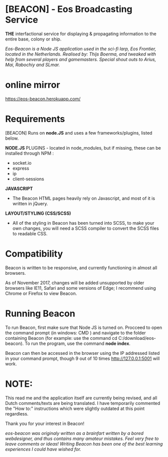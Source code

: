 # [BEACON] - Eos Broadcasting Service

**THE** interfactional service for displaying & propagating information to the entire base, colony or ship.

*Eos-Beacon is a Node JS application used in the sci-fi larp, Eos Frontier, located in the Netherlands.
Realised by: Thijs Boerma, and tweaked with help from several players and gamemasters. Special shout outs to Arius, Mai, Rabochiy and SLmar.*

# online mirror
https://eos-beacon.herokuapp.com/



# Requirements
[BEACON] Runs on **node.JS** and uses a few frameworks/plugins, listed below.

**NODE.JS**
PLUGINS - located in node_modules, but if missing, these can be installed through NPM :
  - socket.io
  - express
  - ip
  - client-sessions

**JAVASCRIPT**
  - The Beacon HTML pages heavily rely on Javascript, and most of it is written in jQuery.

**LAYOUT/STYLING (CSS/SCSS)**
  - All of the styling in Beacon has been turned into SCSS, to make your own changes, you will need a SCSS compiler to convert the SCSS files to readable CSS.


# Compatibility
Beacon is written to be responsive, and currently functioning in almost all browsers.

As of November 2017, changes will be added unsupported by older browsers like IE11, Safari and some versions of Edge; I recommend using Chrome or Firefox to view Beacon.


# Running Beacon
To run Beacon, first make sure that Node JS is turned on. Procceed to open the command prompt (in windows: CMD ) and navigate to the folder containing Beacon (for example: use the command cd C:/download/eos-beacon). To run the program, use the command **node index**.

Beacon can then be accessed in the browser using the IP addressed listed in your command prompt, though 9 out of 10 times http://127.0.0.1:5001 will work.


# NOTE:
This read me and the application itself are currently being revised, and all Dutch comments/texts are being translated. I have temporarily commented the "How to:" instructions which were slightly outdated at this point regardless.

Thank you for your interest in Beacon!

*eos-beacon was originaly written as a brainfart written by a bored webdesigner, and thus contains many amateur mistakes. Feel very free to leave comments or ideas! Writing Beacon has been one of the best learning experiences I could have wished for.*

<!-- **HET MAKEN VAN EEN CUSTOM BROADCAST**
De broadcasts (ALERTS) bestaan uit drie onderdelen:

- De HTML pagina => In de /public/broadcasts/ folder.
  Dit is de pagina die zal verschijnen als alert, en alles wat hiermee word genomen. Bijvoorbeeld geluid, of filmpjes.

- **CSS: Dit is in release MiddleManagementDino herschreven, mail me als je dit wilt weten voordat ik het heb kunnen uitschrijven!**

- Het javascript object => Gedefineerd in /public/broadcasts.js
  Dit bevat alle gegevens om een alert/broadcasts op te roepen.

**Het BROADCAST object:**
Bestaat uit zes waardes. Als voorbeeld kijken we naar **3** voorgekauwde broadcasts:

- var defaultBroadcast  = new broadcastObj("Broadcast Initialise","standby",1,"0","0");
- var broadCastPortalIncoming = new broadcastObj("Portal Incoming","portalincoming",3,"30000","0");
- var broadCastEnemyContact = new broadcastObj("Enemy Contact","enemycontact",8,"0","attack");

Deze staan gedefineerd in **broadcasts.js** in de public folder, en hier zijn toevoegingen makkelijk mogelijk.

Een **broadcastObj** is op de volgende manier opgebouwd:

*var UNIEKENAAM = new broadcastObj(title, file, priority, duration, colorscheme)*

**VAR UNIEKENAAM** => Een unieke naam om de broadcast mee aan te roepen.

**title => de titel**, een korte omschrijving het liefst.

**file  => de naam van het HTML bestand** dat moet worden ingeladen. (Bijvoorbeeld: default . HTML word automatisch erachter aan toegevoegd.)

**colorscheme => het kleurenschema(CSS opmaak)** dat moet worden ingeladen.
  - Als deze **0** is, dan pakt hij gewoon de default kleuren of reset hij naar default.
  - Als deze **PREV** is, dan houdt hij de vorige kleuren aan en reset hij niet.
  - Al voer je een andere waarde in, bijvoorbeeld, *PORTAL* dan probeerd hij het CSS bestand colors-*PORTAL*.css in te laden.

  **'priority' => De "Prioriteit"** van de broadcast (1 tot en met 10). Hogere broadcasts kunnen lagere overschrijven:
  zo kan belangrijker nieuws als "we worden aangevallen" getoond worden en niet overschreven worden door "Jantje pietje heeft Post".

  **'duration' => De duratie (in miliseconden)**. Hoe lang de notificatie actief blijft staan.
  Bij **0** blijft de notificatie staan tot overschreven/ALL CLEAR word gegeven.
  **vuistregels:**
  - 0 = oneindig
  - 1000 = 1 seconde
  - 60000 = 1 minuut
  - 360000 = 1 uur


# Aanroepen van BROADCASTS:

Broadcasts worden naar alle verbonden clients verstuurd via de functie **sendBroadCast(NAAM)** (Case Sensitive).

**(NAAM)** is de **VAR UNIEKENAAM** die we hebben gedefineerd in broadcasts.js, zoals bijvoorbeeld, de broadcast 'broadCastEnemyContact'.
Deze roepen we dus aan met:

**sendBroadCast(broadCastEnemyContact);**
Deze functie kunnen we binden aan HTML knoppen/links _( onclick="sendBroadCast(broadCastEnemyContact);" )_ of we typen dit direct in **console** van je browser. Deze is in de meeste browsers te bereiken door op de pagina te rechtklikken (element inspecteren) of F12.

De meeste broadcasts staan in /public/adm/adminPanel.html (de achter inlog verstopte backend) in de vorm van buttons, met daarop onclick de functies.
voorbeeld: *onclick="sendBroadCast(resetBroadcast); cpanelStatus('Broadcasts CLEARED');"* -->
